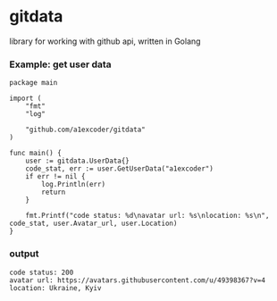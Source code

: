 # gitdata
library for working with github api, written in Golang

<h3>Example: get user data</h3>

```Golang
package main

import (
	"fmt"
	"log"

	"github.com/a1excoder/gitdata"
)

func main() {
	user := gitdata.UserData{}
	code_stat, err := user.GetUserData("a1excoder")
	if err != nil {
		log.Println(err)
		return
	}

	fmt.Printf("code status: %d\navatar url: %s\nlocation: %s\n", code_stat, user.Avatar_url, user.Location)
}
```

<h3>output</h3>

```
code status: 200
avatar url: https://avatars.githubusercontent.com/u/49398367?v=4
location: Ukraine, Kyiv
```
